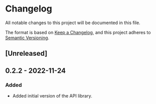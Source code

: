 # Changelog

All notable changes to this project will be documented in this file.

The format is based on [Keep a Changelog](https://keepachangelog.com/en/1.0.0/),
and this project adheres to [Semantic Versioning](https://semver.org/spec/v2.0.0.html).

## [Unreleased]

## __0.2.2__ - 2022-11-24

### Added

- Added initial version of the API library.

<!-- Blocks below work as a reference, don't remove them! -->

<!-- ### Added -->

<!-- ### Changed -->

<!-- ### Removed -->

<!-- ### Fixed -->

